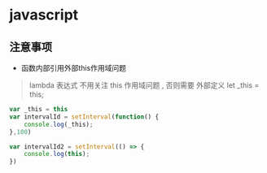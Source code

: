 # javascript

## 注意事项

+ 函数内部引用外部this作用域问题

> lambda 表达式 不用关注 this 作用域问题 , 否则需要 外部定义 let _this = this;

```javascript
var _this = this
var intervalId = setInterval(function() {
    console.log(_this);
},100)

var intervalId2 = setInterval(() => {
    console.log(this);
})
```

